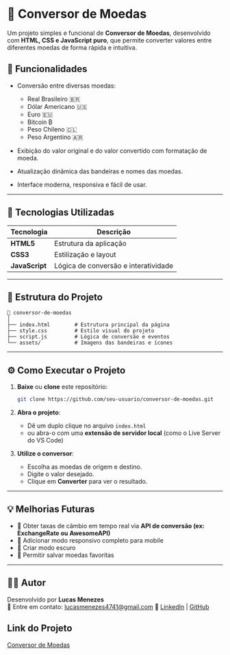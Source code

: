 # 💱 Conversor de Moedas

Um projeto simples e funcional de **Conversor de Moedas**, desenvolvido com **HTML, CSS e JavaScript puro**, que permite converter valores entre diferentes moedas de forma rápida e intuitiva.

## 🚀 Funcionalidades

- Conversão entre diversas moedas:
  - Real Brasileiro 🇧🇷  
  - Dólar Americano 🇺🇸  
  - Euro 🇪🇺  
  - Bitcoin ₿  
  - Peso Chileno 🇨🇱  
  - Peso Argentino 🇦🇷  

- Exibição do valor original e do valor convertido com formatação de moeda.  
- Atualização dinâmica das bandeiras e nomes das moedas.  
- Interface moderna, responsiva e fácil de usar.

---

## 🧠 Tecnologias Utilizadas

| Tecnologia | Descrição |
|-------------|------------|
| **HTML5** | Estrutura da aplicação |
| **CSS3** | Estilização e layout |
| **JavaScript** | Lógica de conversão e interatividade |

---

## 📂 Estrutura do Projeto

```
📁 conversor-de-moedas
│
├── index.html        # Estrutura principal da página
├── style.css         # Estilo visual do projeto
├── script.js         # Lógica de conversão e eventos
└── assets/           # Imagens das bandeiras e ícones
```

---

## ⚙️ Como Executar o Projeto

1. **Baixe** ou **clone** este repositório:
   ```bash
   git clone https://github.com/seu-usuario/conversor-de-moedas.git
   ```

2. **Abra o projeto**:
   - Dê um duplo clique no arquivo `index.html`  
   - ou abra-o com uma **extensão de servidor local** (como o Live Server do VS Code)

3. **Utilize o conversor**:
   - Escolha as moedas de origem e destino.
   - Digite o valor desejado.
   - Clique em **Converter** para ver o resultado.

---

## 💡 Melhorias Futuras

- 🔄 Obter taxas de câmbio em tempo real via **API de conversão (ex: ExchangeRate ou AwesomeAPI)**  
- 📱 Adicionar modo responsivo completo para mobile  
- 🌙 Criar modo escuro  
- 🧩 Permitir salvar moedas favoritas  

---

## 🧑‍💻 Autor

Desenvolvido por **Lucas Menezes**  
📧 Entre em contato: lucasmenezes4741@gmail.com
🔗 [LinkedIn](https://linkedin.com/in/lluccas-menezes) | [GitHub](https://github.com/Lucas576-Ste)

## Link do Projeto
[Conversor de Moedas](https://lucas576-ste.github.io/conversor-de-moedas/)
